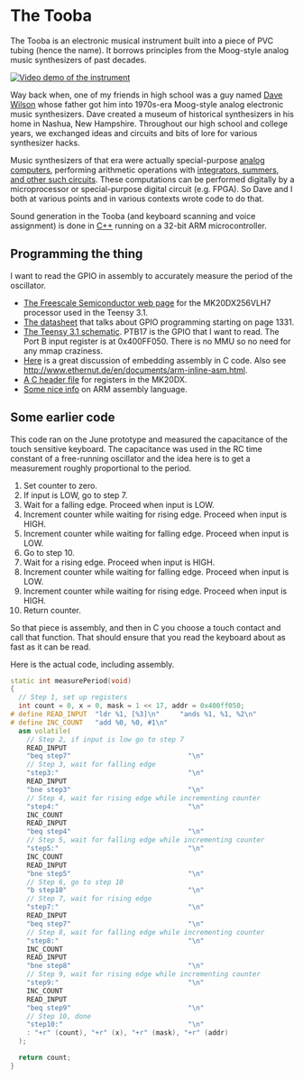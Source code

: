 <!--
pip install markdown
python -m markdown README.md > README.html
-->

The Tooba
====

The Tooba is an electronic musical instrument built into a piece of PVC tubing (hence the name). It borrows principles from the Moog-style analog music synthesizers of past decades.

[![Video demo of the instrument](http://img.youtube.com/vi/QGhZ0tecp60/0.jpg)](https://www.youtube.com/watch?v=QGhZ0tecp60)

Way back when, one of my friends in high school was a guy named [Dave Wilson](http://www.matrixsynth.com/2010/08/rip-david-hillel-wilson-curator-of-new.html) whose father got him into 1970s-era Moog-style analog electronic music synthesizers. Dave created a museum of historical synthesizers in his home in Nashua, New Hampshire. Throughout our high school and college years, we exchanged ideas and circuits and bits of lore for various synthesizer hacks.

Music synthesizers of that era were actually special-purpose [analog computers](https://en.wikipedia.org/wiki/Analog_computer), performing arithmetic operations with [integrators, summers, and other such circuits](https://courses.engr.illinois.edu/ece486/labs/lab1/analog_computer_manual.pdf). These computations can be performed digitally by a microprocessor or special-purpose digital circuit (e.g. FPGA). So Dave and I both at various points and in various contexts wrote code to do that.

Sound generation in the Tooba (and keyboard scanning and voice assignment) is done in [C++](https://github.com/wware/instrument2015/blob/master/nextstage/teensy/teensy.ino) running on a 32-bit ARM microcontroller.

Programming the thing
----

I want to read the GPIO in assembly to accurately measure the period of the oscillator.

* [The Freescale Semiconductor web page](http://www.freescale.com/webapp/sps/site/prod_summary.jsp?code=K20_50) for the MK20DX256VLH7 processor used in the Teensy 3.1.
* [The datasheet](https://www.pjrc.com/teensy/K20P64M72SF1RM.pdf) that talks about GPIO programming starting on page 1331.
* [The Teensy 3.1 schematic](https://www.pjrc.com/teensy/schematic.html). PTB17 is the GPIO that I want to read. The Port B input register is at 0x400FF050. There is no MMU so no need for any mmap craziness.
* [Here](https://forum.pjrc.com/threads/25317-Assembly-coding-for-Teensy3-1) is a great discussion of embedding assembly in C code. Also see http://www.ethernut.de/en/documents/arm-inline-asm.html.
* [A C header file](http://www.keil.com/dd/docs/arm/freescale/kinetis/mk20d7.h) for registers in the MK20DX.
* [Some nice info](http://www.peter-cockerell.net/aalp/html/frames.html) on ARM assembly language.

Some earlier code
----

This code ran on the June prototype and measured the capacitance of the touch sensitive keyboard. The capacitance was used in the RC time constant of a free-running oscillator and the idea here is to get a measurement roughly proportional to the period.

1. Set counter to zero.
2. If input is LOW, go to step 7.
3. Wait for a falling edge. Proceed when input is LOW.
4. Increment counter while waiting for rising edge. Proceed when input is HIGH.
5. Increment counter while waiting for falling edge. Proceed when input is LOW.
6. Go to step 10.
7. Wait for a rising edge. Proceed when input is HIGH.
8. Increment counter while waiting for falling edge. Proceed when input is LOW.
9. Increment counter while waiting for rising edge. Proceed when input is HIGH.
10. Return counter.

So that piece is assembly, and then in C you choose a touch contact and call that function. That should ensure that you read the keyboard about as fast as it can be read.

Here is the actual code, including assembly.
```cpp
static int measurePeriod(void)
{
  // Step 1, set up registers
  int count = 0, x = 0, mask = 1 << 17, addr = 0x400ff050;
# define READ_INPUT  "ldr %1, [%3]\n"     "ands %1, %1, %2\n"
# define INC_COUNT   "add %0, %0, #1\n"
  asm volatile(
    // Step 2, if input is low go to step 7
    READ_INPUT
    "beq step7"                             "\n"
    // Step 3, wait for falling edge
    "step3:"                                "\n"
    READ_INPUT
    "bne step3"                             "\n"
    // Step 4, wait for rising edge while incrementing counter
    "step4:"                                "\n"
    INC_COUNT
    READ_INPUT
    "beq step4"                             "\n"
    // Step 5, wait for falling edge while incrementing counter
    "step5:"                                "\n"
    INC_COUNT
    READ_INPUT
    "bne step5"                             "\n"
    // Step 6, go to step 10
    "b step10"                              "\n"
    // Step 7, wait for rising edge
    "step7:"                                "\n"
    READ_INPUT
    "beq step7"                             "\n"
    // Step 8, wait for falling edge while incrementing counter
    "step8:"                                "\n"
    INC_COUNT
    READ_INPUT
    "bne step8"                             "\n"
    // Step 9, wait for rising edge while incrementing counter
    "step9:"                                "\n"
    INC_COUNT
    READ_INPUT
    "beq step9"                             "\n"
    // Step 10, done
    "step10:"                               "\n"
    : "+r" (count), "+r" (x), "+r" (mask), "+r" (addr)
  );

  return count;
}
```